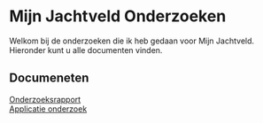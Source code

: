 # Mijn Jachtveld Onderzoeken
Welkom bij de onderzoeken die ik heb gedaan voor Mijn Jachtveld. Hieronder kunt u alle documenten vinden.

## Documeneten
[Onderzoeksrapport](https://github.com/Stage-Bravo/Portfolio/blob/main/Onderzoek/Onderzoeksrapport.pdf)<br>
[Applicatie onderzoek](https://github.com/Stage-Bravo/Portfolio/blob/main/Onderzoek/Onderzoeksrapport.pdf)<br>

